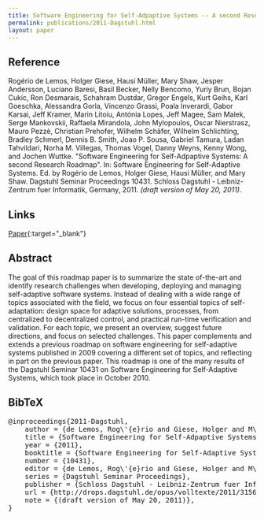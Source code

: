 ```yaml
---
title: Software Engineering for Self-Adpaptive Systems -- A second Research Roadmap
permalink: publications/2011-Dagstuhl.html
layout: paper
---
```


## Reference
Rogério de Lemos, Holger Giese, Hausi Müller, Mary Shaw, Jesper Andersson, Luciano Baresi, Basil Becker, Nelly Bencomo, Yuriy Brun, Bojan Cukic, Ron Desmarais, Schahram Dustdar, Gregor Engels, Kurt Geihs, Karl Goeschka, Alessandra Gorla, Vincenzo Grassi, Poala Inverardi, Gabor Karsai, Jeff Kramer, Marin Litoiu, Antónia Lopes, Jeff Magee, Sam Malek, Serge Mankovskii, Raffaela Mirandola, John Mylopoulos, Oscar Nierstrasz, Mauro Pezzè, Christian Prehofer, Wilhelm Schäfer, Wilhelm Schlichting, Bradley Schmerl, Dennis B. Smith, Joao P. Sousa, Gabriel Tamura, Ladan Tahvildari, Norha M. Villegas, Thomas Vogel, Danny Weyns, Kenny Wong, and Jochen Wuttke. "Software Engineering for Self-Adpaptive Systems: A second Research Roadmap". In: Software Engineering for Self-Adaptive Systems. Ed. by Rogério de Lemos, Holger Giese, Hausi Müller, and Mary Shaw. Dagstuhl Seminar Proceedings 10431. Schloss Dagstuhl - Leibniz-Zentrum fuer Informatik, Germany, 2011. _(draft version of May 20, 2011)_.

## Links
[Paper](http://drops.dagstuhl.de/opus/volltexte/2011/3156){:target="_blank"}

## Abstract
The goal of this roadmap paper is to summarize the state of-the-art and identify research challenges when developing, deploying and managing self-adaptive software systems. Instead of dealing with a wide range of topics associated with the field, we focus on four essential topics of self-adaptation: design space for adaptive solutions, processes, from centralized to decentralized control, and practical run-time verification and validation. For each topic, we present an overview, suggest future directions, and focus on selected challenges. This paper complements and extends a previous roadmap on software engineering for self-adaptive systems published in 2009 covering a different set of topics, and reflecting in part on the previous paper. This roadmap is one of the many results of the Dagstuhl Seminar 10431 on Software Engineering for Self-Adaptive Systems, which took place in October 2010.

## BibTeX

<div class="bibtex">
<pre>@inproceedings{2011-Dagstuhl,
    author = {de Lemos, Rog\'{e}rio and Giese, Holger and M\"{u}ller, Hausi and Shaw, Mary and Andersson, Jesper and Baresi, Luciano and Becker, Basil and Bencomo, Nelly and Brun, Yuriy and Cukic, Bojan and Desmarais, Ron and Dustdar, Schahram and Engels, Gregor and Geihs, Kurt and Goeschka, Karl and Gorla, Alessandra and Grassi, Vincenzo and Inverardi, Poala and Karsai, Gabor and Kramer, Jeff and Litoiu, Marin and Lopes, Ant\'{o}nia and Magee, Jeff and Malek, Sam and Mankovskii, Serge and Mirandola, Raffaela and Mylopoulos, John and Nierstrasz, Oscar and Pezz\`{e}, Mauro and Prehofer, Christian and Sch\"{a}fer, Wilhelm and Schlichting, Wilhelm and Schmerl, Bradley and Smith, Dennis B. and Sousa, Joao P. and Tamura, Gabriel and Tahvildari, Ladan and Villegas, Norha M. and Vogel, Thomas and Weyns, Danny and Wong, Kenny and Wuttke, Jochen},
    title = {Software Engineering for Self-Adpaptive Systems: A second Research Roadmap},
    year = {2011},
    booktitle = {Software Engineering for Self-Adaptive Systems},
    number = {10431},
    editor = {de Lemos, Rog\'{e}rio and Giese, Holger and M\"{u}ller, Hausi and Shaw, Mary},
    series = {Dagstuhl Seminar Proceedings},
    publisher = {Schloss Dagstuhl - Leibniz-Zentrum fuer Informatik, Germany},
    url = {http://drops.dagstuhl.de/opus/volltexte/2011/3156},
    note = {(draft version of May 20, 2011)},
}</pre>
</div>
